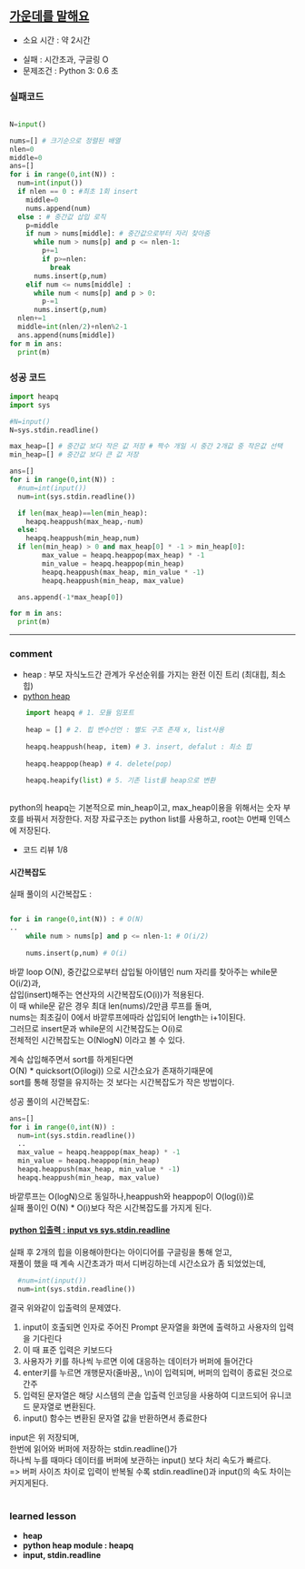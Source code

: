 ## [가운데를 말해요](https://www.acmicpc.net/problem/1655)
* 소요 시간 : 약 2시간
- 실패  : 시간초과, 구글링 O
- 문제조건 : Python 3: 0.6 초

### 실패코드
```python
 
N=input()

nums=[] # 크기순으로 정렬된 배열
nlen=0
middle=0
ans=[]
for i in range(0,int(N)) :
  num=int(input())
  if nlen == 0 : #최초 1회 insert
    middle=0
    nums.append(num)
  else : # 중간값 삽입 로직
    p=middle
    if num > nums[middle]: # 중간값으로부터 자리 찾아줌
      while num > nums[p] and p <= nlen-1:
        p+=1
        if p>=nlen:
          break
      nums.insert(p,num)
    elif num <= nums[middle] :
      while num < nums[p] and p > 0:
        p-=1
      nums.insert(p,num)
  nlen+=1
  middle=int(nlen/2)+nlen%2-1
  ans.append(nums[middle])
for m in ans:
  print(m)
```


### 성공 코드
```python
import heapq
import sys

#N=input()
N=sys.stdin.readline()

max_heap=[] # 중간값 보다 작은 값 저장 # 짝수 개일 시 중간 2개값 중 작은값 선택
min_heap=[] # 중간값 보다 큰 값 저장

ans=[]
for i in range(0,int(N)) :
  #num=int(input())
  num=int(sys.stdin.readline())

  if len(max_heap)==len(min_heap):
    heapq.heappush(max_heap,-num)
  else:
    heapq.heappush(min_heap,num)
  if len(min_heap) > 0 and max_heap[0] * -1 > min_heap[0]:
        max_value = heapq.heappop(max_heap) * -1
        min_value = heapq.heappop(min_heap)
        heapq.heappush(max_heap, min_value * -1)
        heapq.heappush(min_heap, max_value)

  ans.append(-1*max_heap[0])

for m in ans:
  print(m)
```



----------------------------------------------------------------------------
### comment 


* heap : 부모 자식노드간 관계가 우선순위를 가지는 완전 이진 트리 (최대힙, 최소힙)
* [python heap](https://docs.python.org/ko/3/library/heapq.html)
```python
    import heapq # 1. 모듈 임포트
    
    heap = [] # 2. 힙 변수선언 : 별도 구조 존재 x, list사용
    
    heapq.heappush(heap, item) # 3. insert, defalut : 최소 힙
    
    heapq.heappop(heap) # 4. delete(pop)
    
    heapq.heapify(list) # 5. 기존 list를 heap으로 변환
  
```
python의 heapq는 기본적으로 min_heap이고,
max_heap이용을 위해서는 숫자 부호를 바꿔서 저장한다.
저장 자료구조는 python list를 사용하고, root는 0번째 인덱스에 저장된다.

  
* 코드 리뷰
1/8

#### 시간복잡도
실패 풀이의 시간복잡도 : 
```python

for i in range(0,int(N)) : # O(N)
..
    while num > nums[p] and p <= nlen-1: # O(i/2) 
    
    nums.insert(p,num) # O(i)
```
바깥 loop O(N), 
중간값으로부터 삽입될 아이템인 num 자리를 찾아주는 while문 O(i/2)과,  
삽입(insert)해주는 연산자의 시간복잡도(O(i))가 적용된다.  
이 때 while문 같은 경우 최대 len(nums)/2만큼 루프를 돌며,   
nums는 최초길이 0에서 바깥루프에따라 삽입되어 length는 i+1이된다.  
그러므로 insert문과 while문의 시간복잡도는 O(i)로  
전체적인 시간복잡도는 O(NlogN) 이라고 볼 수 있다.  

계속 삽입해주면서 sort를 하게된다면  
O(N) * quicksort(O(ilogi)) 으로 시간소요가 존재하기때문에  
sort를 통해 정렬을 유지하는 것 보다는 시간복잡도가 작은 방법이다.  

성공 풀이의 시간복잡도:
```python
ans=[]
for i in range(0,int(N)) :
  num=int(sys.stdin.readline())
  ..
  max_value = heapq.heappop(max_heap) * -1
  min_value = heapq.heappop(min_heap)
  heapq.heappush(max_heap, min_value * -1)
  heapq.heappush(min_heap, max_value)
```
바깥루프는 O(logN)으로 동일하나,heappush와 heappop이 O(log(i))로  
실패 풀이인 O(N) * O(i)보다 작은 시간복잡도를 가지게 된다.  


#### [python 입출력 : input vs sys.stdin.readline](https://green-leaves-tree.tistory.com/12)
실패 후 2개의 힙을 이용해야한다는 아이디어를 구글링을 통해 얻고,  
재풀이 했을 때 계속 시간초과가 떠서 디버깅하는데 시간소요가 좀 되었었는데,   
```python
  #num=int(input())
  num=int(sys.stdin.readline())
```
결국 위와같이 입출력의 문제였다.  

>>
 1. input이 호출되면 인자로 주어진 Prompt 문자열을 화면에 출력하고 사용자의 입력을 기다린다  
 2. 이 때 표준 입력은 키보드다  
 3. 사용자가 키를 하나씩 누르면 이에 대응하는 데이터가 버퍼에 들어간다  
 4. enter키를 누르면 개행문자(줄바꿈,, \n)이 입력되며, 버퍼의 입력이 종료된 것으로 간주  
 5. 입력된 문자열은 해당 시스템의 콘솔 입출력 인코딩을 사용하여 디코드되어 유니코드 문자열로 변환된다.  
 6. input() 함수는 변환된 문자열 값을 반환하면서 종료한다  

input은 위  저장되며,  
한번에 읽어와 버퍼에  저장하는 stdin.readline()가   
하나씩 누를 때마다 데이터를 버퍼에 보관하는 input() 보다 처리 속도가 빠르다.   
=> 버퍼 사이즈 차이로 입력이 반복될 수록 stdin.readline()과 input()의 속도 차이는 커지게된다.  



#
#
 ### learned lesson
 
* **heap**
* **python heap module : heapq**
* **input, stdin.readline**

#
#
 
 
 
 
 
